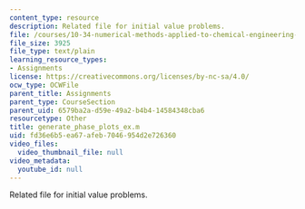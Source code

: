 ```yaml
---
content_type: resource
description: Related file for initial value problems.
file: /courses/10-34-numerical-methods-applied-to-chemical-engineering-fall-2005/fd36e6b5ea67afeb7046954d2e726360_generate_phase_plots_ex.m
file_size: 3925
file_type: text/plain
learning_resource_types:
- Assignments
license: https://creativecommons.org/licenses/by-nc-sa/4.0/
ocw_type: OCWFile
parent_title: Assignments
parent_type: CourseSection
parent_uid: 6579ba2a-d59e-49a2-b4b4-14584348cba6
resourcetype: Other
title: generate_phase_plots_ex.m
uid: fd36e6b5-ea67-afeb-7046-954d2e726360
video_files:
  video_thumbnail_file: null
video_metadata:
  youtube_id: null
---
```

Related file for initial value problems.